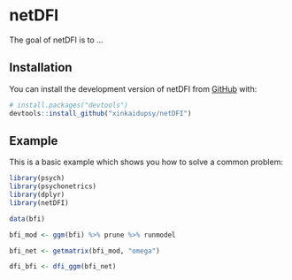 
# netDFI

<!-- badges: start -->
<!-- badges: end -->

The goal of netDFI is to ...

## Installation

You can install the development version of netDFI from [GitHub](https://github.com/) with:

``` r
# install.packages("devtools")
devtools::install_github("xinkaidupsy/netDFI")
```

## Example

This is a basic example which shows you how to solve a common problem:

``` r
library(psych)
library(psychonetrics)
library(dplyr)
library(netDFI)

data(bfi)

bfi_mod <- ggm(bfi) %>% prune %>% runmodel     

bfi_net <- getmatrix(bfi_mod, "omega")

dfi_bfi <- dfi_ggm(bfi_net)
```

